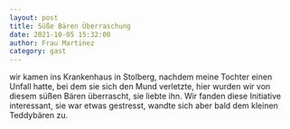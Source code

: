 ```yaml
---
layout: post
title: Süße Bären Überraschung
date: 2021-10-05 15:32:00
author: Frau Martinez
category: gast
---
```


wir kamen ins Krankenhaus in Stolberg, nachdem meine Tochter einen Unfall hatte, bei dem sie sich den Mund verletzte, hier wurden wir von diesem süßen Bären überrascht, sie liebte ihn. Wir fanden diese Initiative interessant, sie war etwas gestresst, wandte sich aber bald dem kleinen Teddybären zu.
